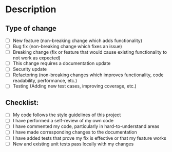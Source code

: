 # Description

<!--- Please include a summary of the change. Please include relevant motivation and context. -->

## Type of change

<!--- Please select options that are relevant. -->

- [ ] New feature (non-breaking change which adds functionality)
- [ ] Bug fix (non-breaking change which fixes an issue)
- [ ] Breaking change (fix or feature that would cause existing functionality to not work as expected)
- [ ] This change requires a documentation update
- [ ] Security update
- [ ] Refactoring (non-breaking changes which improves functionality, code readability, performance, etc.)
- [ ] Testing (Adding new test cases, improving coverage, etc.)

## Checklist:

- [ ] My code follows the style guidelines of this project
- [ ] I have performed a self-review of my own code
- [ ] I have commented my code, particularly in hard-to-understand areas
- [ ] I have made corresponding changes to the documentation
- [ ] I have added tests that prove my fix is effective or that my feature works
- [ ] New and existing unit tests pass locally with my changes
